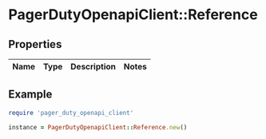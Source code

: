# PagerDutyOpenapiClient::Reference

## Properties

| Name | Type | Description | Notes |
| ---- | ---- | ----------- | ----- |

## Example

```ruby
require 'pager_duty_openapi_client'

instance = PagerDutyOpenapiClient::Reference.new()
```

